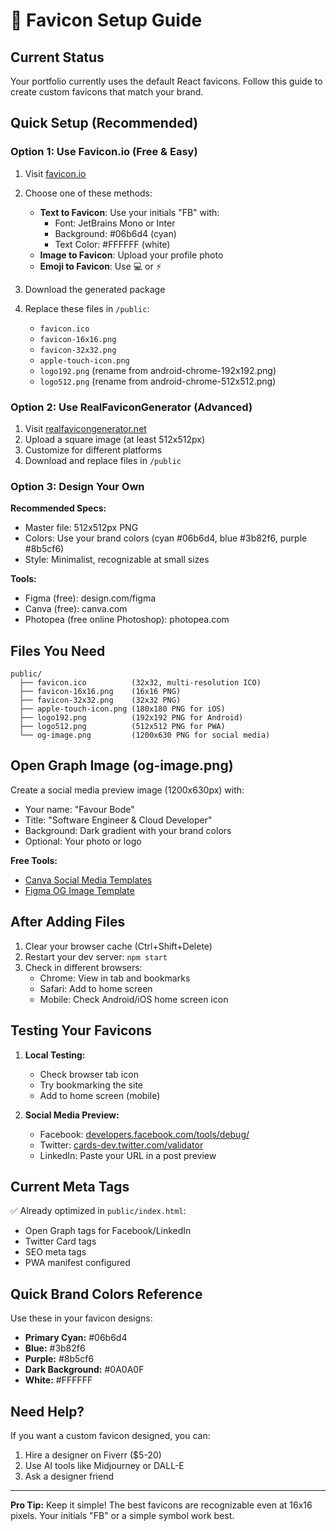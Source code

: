 # 🎨 Favicon Setup Guide

## Current Status
Your portfolio currently uses the default React favicons. Follow this guide to create custom favicons that match your brand.

## Quick Setup (Recommended)

### Option 1: Use Favicon.io (Free & Easy)
1. Visit [favicon.io](https://favicon.io/)
2. Choose one of these methods:
   - **Text to Favicon**: Use your initials "FB" with:
     - Font: JetBrains Mono or Inter
     - Background: #06b6d4 (cyan)
     - Text Color: #FFFFFF (white)
   - **Image to Favicon**: Upload your profile photo
   - **Emoji to Favicon**: Use 💻 or ⚡

3. Download the generated package
4. Replace these files in `/public`:
   - `favicon.ico`
   - `favicon-16x16.png`
   - `favicon-32x32.png`
   - `apple-touch-icon.png`
   - `logo192.png` (rename from android-chrome-192x192.png)
   - `logo512.png` (rename from android-chrome-512x512.png)

### Option 2: Use RealFaviconGenerator (Advanced)
1. Visit [realfavicongenerator.net](https://realfavicongenerator.net/)
2. Upload a square image (at least 512x512px)
3. Customize for different platforms
4. Download and replace files in `/public`

### Option 3: Design Your Own
**Recommended Specs:**
- Master file: 512x512px PNG
- Colors: Use your brand colors (cyan #06b6d4, blue #3b82f6, purple #8b5cf6)
- Style: Minimalist, recognizable at small sizes

**Tools:**
- Figma (free): design.com/figma
- Canva (free): canva.com
- Photopea (free online Photoshop): photopea.com

## Files You Need

```
public/
  ├── favicon.ico          (32x32, multi-resolution ICO)
  ├── favicon-16x16.png    (16x16 PNG)
  ├── favicon-32x32.png    (32x32 PNG)
  ├── apple-touch-icon.png (180x180 PNG for iOS)
  ├── logo192.png          (192x192 PNG for Android)
  ├── logo512.png          (512x512 PNG for PWA)
  └── og-image.png         (1200x630 PNG for social media)
```

## Open Graph Image (og-image.png)

Create a social media preview image (1200x630px) with:
- Your name: "Favour Bode"
- Title: "Software Engineer & Cloud Developer"
- Background: Dark gradient with your brand colors
- Optional: Your photo or logo

**Free Tools:**
- [Canva Social Media Templates](https://www.canva.com/create/open-graph/)
- [Figma OG Image Template](https://www.figma.com/community/file/958264606153985796)

## After Adding Files

1. Clear your browser cache (Ctrl+Shift+Delete)
2. Restart your dev server: `npm start`
3. Check in different browsers:
   - Chrome: View in tab and bookmarks
   - Safari: Add to home screen
   - Mobile: Check Android/iOS home screen icon

## Testing Your Favicons

1. **Local Testing:**
   - Check browser tab icon
   - Try bookmarking the site
   - Add to home screen (mobile)

2. **Social Media Preview:**
   - Facebook: [developers.facebook.com/tools/debug/](https://developers.facebook.com/tools/debug/)
   - Twitter: [cards-dev.twitter.com/validator](https://cards-dev.twitter.com/validator)
   - LinkedIn: Paste your URL in a post preview

## Current Meta Tags
✅ Already optimized in `public/index.html`:
- Open Graph tags for Facebook/LinkedIn
- Twitter Card tags
- SEO meta tags
- PWA manifest configured

## Quick Brand Colors Reference
Use these in your favicon designs:
- **Primary Cyan:** #06b6d4
- **Blue:** #3b82f6
- **Purple:** #8b5cf6
- **Dark Background:** #0A0A0F
- **White:** #FFFFFF

## Need Help?
If you want a custom favicon designed, you can:
1. Hire a designer on Fiverr ($5-20)
2. Use AI tools like Midjourney or DALL-E
3. Ask a designer friend

---

**Pro Tip:** Keep it simple! The best favicons are recognizable even at 16x16 pixels. Your initials "FB" or a simple symbol work best.
